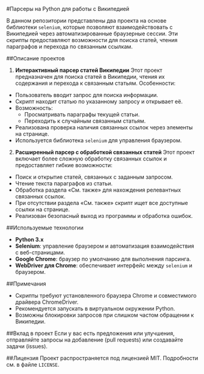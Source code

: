 
 #Парсеры на Python для работы с Википедией

В данном репозитории представлены два проекта на основе библиотеки `selenium`, которые позволяют взаимодействовать с Википедией через автоматизированные браузерные сессии. Эти скрипты предоставляют возможности для поиска статей, чтения параграфов и перехода по связанным ссылкам.

 ##Описание проектов

1. **Интерактивный парсер статей Википедии**
Этот проект предназначен для поиска статей в Википедии, чтения их содержания и перехода к связанным статьям. Особенности:
- Пользователь вводит запрос для поиска информации.
- Скрипт находит статью по указанному запросу и открывает её.
- Возможность:
  - Просматривать параграфы текущей статьи.
  - Переходить к случайным связанным статьям.
- Реализована проверка наличия связанных ссылок через элементы на странице.
- Используется библиотека `selenium` для управления браузером.

 2. **Расширенный парсер с обработкой связанных статей**
Этот проект включает более сложную обработку связанных ссылок и предоставляет гибкие возможности:
- Поиск и открытие статей, связанных с заданным запросом.
- Чтение текста параграфов из статьи.
- Обработка раздела «См. также» для нахождения релевантных связанных ссылок.
- При отсутствии раздела «См. также» скрипт ищет все доступные ссылки на странице.
- Реализован безопасный выход из программы и обработка ошибок.

 ##Используемые технологии
- **Python 3.x**
- **Selenium**: управление браузером и автоматизация взаимодействия с веб-страницами.
- **Google Chrome**: браузер по умолчанию для выполнения парсинга.
- **WebDriver для Chrome**: обеспечивает интерфейс между `selenium` и браузером.


##Примечания
- Скрипты требуют установленного браузера Chrome и совместимого драйвера ChromeDriver.
- Рекомендуется запускать в виртуальном окружении Python.
- Возможны блокировки запросов при слишком частом обращении к Википедии.

 ##Вклад в проект
Если у вас есть предложения или улучшения, отправляйте запросы на добавление (pull requests) или создавайте задачи (issues).

##Лицензия
Проект распространяется под лицензией MIT. Подробности см. в файле `LICENSE`.



 
